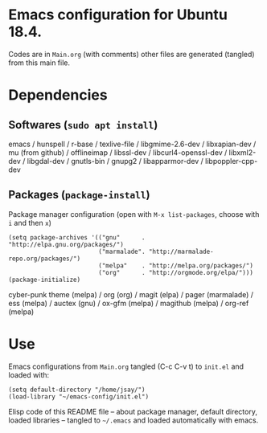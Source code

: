 # Emacs configuration for Ubuntu 18.4.

Codes are in `Main.org` (with comments) other files are generated (tangled) from this main file.


# Dependencies


## Softwares (`sudo apt install`)

emacs / hunspell / r-base / texlive-file / libgmime-2.6-dev / libxapian-dev / mu (from github) / offlineimap / libssl-dev / libcurl4-openssl-dev / libxml2-dev / libgdal-dev / gnutls-bin / gnupg2 / libapparmor-dev / libpoppler-cpp-dev


## Packages  (`package-install`)

Package manager configuration (open with `M-x list-packages`, choose with `i` and then `x`)

```emacs-lisp
(setq package-archives '(("gnu"      . "http://elpa.gnu.org/packages/")
                         ("marmalade". "http://marmalade-repo.org/packages/")
                         ("melpa"    . "http://melpa.org/packages/")
                         ("org"      . "http://orgmode.org/elpa/")))
(package-initialize)
```

cyber-punk theme (melpa) / org (org) / magit (elpa) / pager (marmalade) / ess (melpa) / auctex (gnu) / ox-gfm (melpa) / magithub (melpa) / org-ref (melpa)


# Use

Emacs configurations from `Main.org` tangled (C-c C-v t) to `init.el` and loaded with:

```emacs-lisp
(setq default-directory "/home/jsay/")
(load-library "~/emacs-config/init.el")
```

Elisp code of this README file &#x2013; about package manager, default directory, loaded libraries &#x2013; tangled to `~/.emacs` and loaded automatically with emacs.
